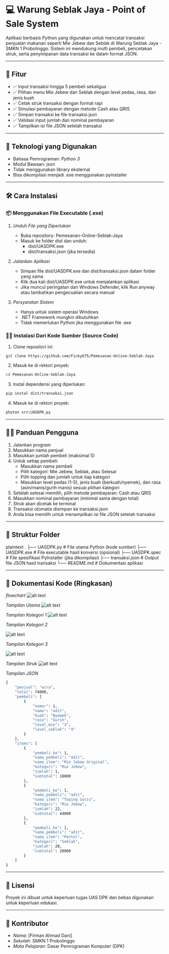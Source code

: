 # 💻 Warung Seblak Jaya - Point of Sale System

Aplikasi berbasis Python yang digunakan untuk mencatat transaksi penjualan makanan seperti Mie Jebew dan Seblak di Warung Seblak Jaya - SMKN 1 Probolinggo. Sistem ini mendukung multi pembeli, pencetakan struk, serta penyimpanan data transaksi ke dalam format JSON.

---

## 📌 Fitur

- ✅ Input transaksi hingga 5 pembeli sekaligus
- ✅ Pilihan menu Mie Jebew dan Seblak dengan level pedas, rasa, dan jenis kuah
- ✅ Cetak struk transaksi dengan format rapi
- ✅ Simulasi pembayaran dengan metode Cash atau QRIS
- ✅ Simpan transaksi ke file transaksi.json
- ✅ Validasi input jumlah dan nominal pembayaran
- ✅ Tampilkan isi file JSON setelah transaksi

---

## 🧰 Teknologi yang Digunakan

- Bahasa Pemrograman: *Python 3*
- Modul Bawaan: json
- Tidak menggunakan library eksternal
- Bisa dikompilasi menjadi .exe menggunakan pyinstaller

---

## 🛠 Cara Instalasi

### 📦 Menggunakan File Executable (.exe)

1. *Unduh File yang Diperlukan*
   - Buka repository: Pemesanan-Online-Seblak-Jaya
   - Masuk ke folder dist dan unduh:
     - dist/UASDPK.exe
     - dist/transaksi.json (jika tersedia)

2. *Jalankan Aplikasi*
   - Simpan file dist/UASDPK.exe dan dist/transaksi.json dalam folder yang sama
   - Klik dua kali dist/UASDPK.exe untuk menjalankan aplikasi
   - Jika muncul peringatan dari Windows Defender, klik Run anyway atau tambahkan pengecualian secara manual

3. *Persyaratan Sistem*
   - Hanya untuk sistem operasi Windows
   - .NET Framework mungkin dibutuhkan
   - Tidak memerlukan Python jika menggunakan file .exe

### 🧑‍💻 Instalasi Dari Kode Sumber (Source Code)

1. Clone repositori ini:
```bash
git clone https://github.com/Ficky675/Pemesanan-Online-Seblak-Jaya
```
2. Masuk ke di rektori proyek:
```bash
cd Pemesanan-Online-Seblak-Jaya
```

3. Instal dependensi yang diperlukan:
```bash
pip instal dist/transaksi.json
```

4. Masuk ke di rektori proyek:
```bash
phyton src\UASDPK.py
```

---

## 👨‍🏫 Panduan Pengguna

1. Jalankan program
2. Masukkan nama penjual
3. Masukkan jumlah pembeli (maksimal 5)
4. Untuk setiap pembeli:
   - Masukkan nama pembeli
   - Pilih kategori: Mie Jebew, Seblak, atau Selesai
   - Pilih topping dan jumlah untuk tiap kategori
   - Masukkan level pedas (1-5), jenis kuah (berkuah/nyemek), dan rasa (asin/manis/gurih manis) sesuai pilihan kategori
5. Setelah selesai memilih, pilih metode pembayaran: Cash atau QRIS
6. Masukkan nominal pembayaran (minimal sama dengan total)
7. Struk akan dicetak ke terminal
8. Transaksi otomatis disimpan ke transaksi.json
9. Anda bisa memilih untuk menampilkan isi file JSON setelah transaksi

---

## 📁 Struktur Folder

plaintext
.
├── UASDPK.py           # File utama Python (kode sumber)
├── UASDPK.exe          # File executable hasil konversi (opsional)
├── UASDPK.spec         # File spesifikasi PyInstaller (jika dikompilasi)
├── transaksi.json      # Output file JSON hasil transaksi
└── README.md           # Dokumentasi aplikasi


---

## 📄 Dokumentasi Kode (Ringkasan)

*flowchart*
![alt text](gambar/IMG_20250607_124716.jpg?raw=true)

*Tampilan Utama*
![alt text](gambar/Tampilan_Utama.jpg?raw=true)

*Tampilan Kategori 1*
![alt text](gambar/Kategori_1.jpg?raw=true)

*Tampilan Kategori 2*

![alt text](gambar/Kategori_2.jpg?raw=true)

*Tampilan Kategori 3*

![alt text](gambar/Kategori_3.jpg?raw=true)

*Tampilan Struk*
![alt text](gambar/Struk_pembelanjaan.jpg?raw=true)

*Tampilan JSON*
```bash
{
    "penjual": "wira",
    "total": 74000,
    "pembeli": [
        {
            "nomor": 1,
            "nama": "adit",
            "kuah": "Nyemek",
            "rasa": "Gurih",
            "level_mie": "3",
            "level_seblak": "4"
        }
    ],
    "items": [
        {
            "pembeli_ke": 1,
            "nama_pembeli": "adit",
            "nama_item": "Mie Jebew Original",
            "kategori": "Mie Jebew",
            "jumlah": 1,
            "subtotal": 10000
        },
        {
            "pembeli_ke": 1,
            "nama_pembeli": "adit",
            "nama_item": "Toping Sosis",
            "kategori": "Mie Jebew",
            "jumlah": 22,
            "subtotal": 44000
        },
        {
            "pembeli_ke": 1,
            "nama_pembeli": "adit",
            "nama_item": "Pentol",
            "kategori": "Seblak",
            "jumlah": 20,
            "subtotal": 20000
        }
    ]
}
```

---

## 📝 Lisensi

Proyek ini dibuat untuk keperluan tugas UAS DPK dan bebas digunakan untuk keperluan edukasi.

---

## 🙌 Kontributor

- *Nama:* [Firman Ahmad Dani]
- *Sekolah:* SMKN 1 Probolinggo
- *Mata Pelajaran:* Dasar Pemrograman Komputer (DPK)
